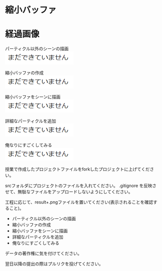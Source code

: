 # 縮小バッファ

# 経過画像
パーティクル以外のシーンの描画<br>
![結果画像:パーティクル以外のシーンの描画](result1.png)<br>

縮小バッファの作成<br>
![結果画像:縮小バッファの作成](result2.png)<br>

縮小バッファをシーンに描画<br>
![結果画像:縮小バッファをシーンに描画](result3.png)<br>

詳細なパーティクルを追加<br>
![結果画像:詳細なパーティクルを追加](result4.png)<br>

俺なりにすごくしてみる<br>
![結果画像:俺なりにすごくしてみる](result5.png)<br>

授業で作成したプロジェクトファイルをforkしたプロジェクトに上げてください。

srcフォルダにプロジェクトのファイルを入れてください。
.gitignore を反映させて、無駄なファイルをアップロードしないようにしてください。

工程に応じて、result+.pngファイルを置いてください(表示されることを確認すること)。
* パーティクル以外のシーンの描画
* 縮小バッファの作成
* 縮小バッファをシーンに描画
* 詳細なパーティクルを追加
* 俺なりにすごくしてみる

データの著作権に気を付けてください。

翌日以降の提出の際はプルリクを投げてください。
